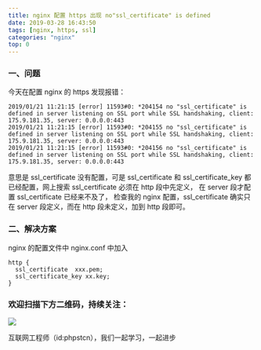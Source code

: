 ```yaml
---
title: nginx 配置 https 出现 no"ssl_certificate" is defined
date: 2019-03-28 16:43:50
tags: [nginx, https, ssl]
categories: "nginx"
top: 0
---
```


### 一、问题

今天在配置 nginx 的 https 发现报错：

```
2019/01/21 11:21:15 [error] 11593#0: *204154 no "ssl_certificate" is defined in server listening on SSL port while SSL handshaking, client: 175.9.181.35, server: 0.0.0.0:443
2019/01/21 11:21:15 [error] 11593#0: *204155 no "ssl_certificate" is defined in server listening on SSL port while SSL handshaking, client: 175.9.181.35, server: 0.0.0.0:443
2019/01/21 11:21:15 [error] 11593#0: *204156 no "ssl_certificate" is defined in server listening on SSL port while SSL handshaking, client: 175.9.181.35, server: 0.0.0.0:443
```

意思是 ssl_certificate 没有配置，可是 ssl_certificate 和 ssl_certificate_key 都已经配置，网上搜索 ssl_certificate 必须在 http 段中先定义， 在 server 段才配置 ssl_certificate 已经来不及了， 检查我的 nginx 配置，ssl_certificate 确实只在 server 段定义，而在 http 段未定义，加到 http 段即可。

### 二、解决方案

nginx 的配置文件中 nginx.conf 中加入

```
http {
  ssl_certificate  xxx.pem;
  ssl_certificate_key xx.key;
}

```

### 欢迎扫描下方二维码，持续关注：

![](https://ww1.sinaimg.cn/large/a616b9a4gy1g4xzv954a4j20760763yo.jpg)

互联网工程师（id:phpstcn），我们一起学习，一起进步
